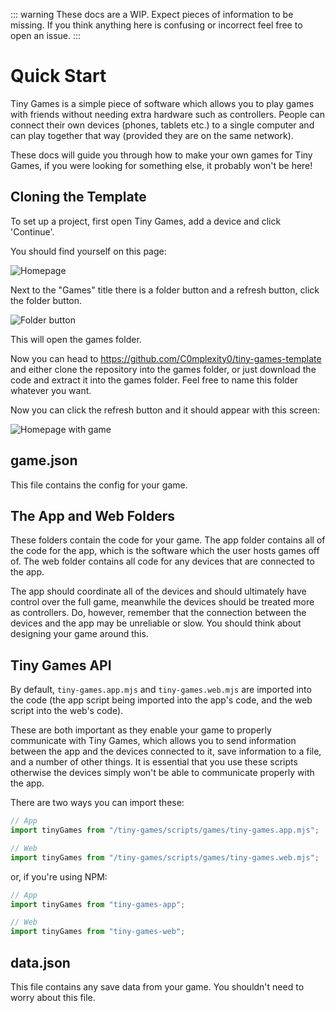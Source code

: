 ::: warning
These docs are a WIP. Expect pieces of information to be missing. If you think anything here is confusing or incorrect feel free to open an issue.
:::


# Quick Start

Tiny Games is a simple piece of software which allows you to play games with friends without needing extra hardware such as controllers. People can connect their own devices (phones, tablets etc.) to a single computer and can play together that way (provided they are on the same network).

These docs will guide you through how to make your own games for Tiny Games, if you were looking for something else, it probably won't be here!

## Cloning the Template

To set up a project, first open Tiny Games, add a device and click 'Continue'.

You should find yourself on this page:

![Homepage](https://github.com/user-attachments/assets/944f378b-e14b-42eb-96ea-3bf1a3ccb47d)

Next to the "Games" title there is a folder button and a refresh button, click the folder button.

![Folder button](https://github.com/user-attachments/assets/ffcc40a5-8d83-402c-af89-e9e688a5347b)

This will open the games folder.

Now you can head to https://github.com/C0mplexity0/tiny-games-template and either clone the repository into the games folder, or just download the code and extract it into the games folder. Feel free to name this folder whatever you want.

Now you can click the refresh button and it should appear with this screen:

![Homepage with game](https://github.com/user-attachments/assets/8af8f1bd-97e4-4771-9c64-11289014023d)


## game.json

This file contains the config for your game.


## The App and Web Folders

These folders contain the code for your game. The app folder contains all of the code for the app, which is the software which the user hosts games off of. The web folder contains all code for any devices that are connected to the app.

The app should coordinate all of the devices and should ultimately have control over the full game, meanwhile the devices should be treated more as controllers. Do, however, remember that the connection between the devices and the app may be unreliable or slow. You should think about designing your game around this.


## Tiny Games API

By default, ``tiny-games.app.mjs`` and ``tiny-games.web.mjs`` are imported into the code (the app script being imported into the app's code, and the web script into the web's code).

These are both important as they enable your game to properly communicate with Tiny Games, which allows you to send information between the app and the devices connected to it, save information to a file, and a number of other things. It is essential that you use these scripts otherwise the devices simply won't be able to communicate properly with the app.

There are two ways you can import these:

```js
// App
import tinyGames from "/tiny-games/scripts/games/tiny-games.app.mjs";

// Web
import tinyGames from "/tiny-games/scripts/games/tiny-games.web.mjs";
```

or, if you're using NPM:

```js
// App
import tinyGames from "tiny-games-app";

// Web
import tinyGames from "tiny-games-web";
```


## data.json

This file contains any save data from your game. You shouldn't need to worry about this file.